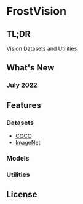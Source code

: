 # FrostVision

## TL;DR

Vision Datasets and Utilities

## What's New

### July 2022

## Features

### Datasets

- [COCO](https://cocodataset.org/)
- [ImageNet](https://image-net.org/)

### Models

### Utilities

## License
